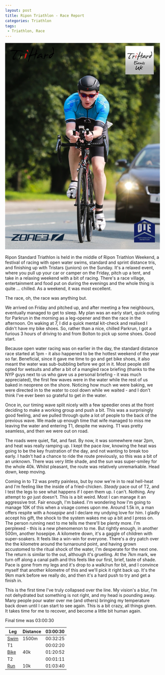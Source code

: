 ```yaml
---
layout: post
title: Ripon Triathlon - Race Report
categories: Triathlon
tags: 
 - Triathlon, Race
---
```


![Ripon Photo- (C) Tri Hard Events UK](/assets/images/2019/07/22/ripon_bike.jpg)

Ripon Standard Triathlon is held in the middle of Ripon Triathlon Weekend, a festival of racing with open water swims, standard and sprint distance tris, and finishing up with Tristars (juniors) on the Sunday.  It's a relaxed event, where you pull up your car or camper on the Friday, pitch up a tent, and take in a relaxing weekend with a bit of racing.  There's a race village, entertainment and food put on during the evenings and the whole thing is quite ... chilled.  As a weekend, it was most excellent.

The race, oh, the race was anything but.

We arrived on Friday and pitched up, and after meeting a few neighbours, eventually managed to get to sleep.  My plan was an early start, quick outing for Parkrun in the morning as a leg-opener and then the race in the afternoon.  On waking at 7, I did a quick mental kit-check and realised I didn't have my bike shoes.  So, rather than a nice, chilled Parkrun, I got a furious 3 hours of driving to and from Bolton to pick up some shoes.  Good start.

Because open water racing was on earlier in the day, the standard distance race started at 1pm - it also happened to be the hottest weekend of the year so far.  Beneficial, since it gave me time to go and get bike shoes, it also meant the water was sub-bubbling before we got in it.  Most people still opted for wetsuits and after a bit of a mangled race briefing (thanks to the NYP guys next to us who gave us a personal briefing - it was much appreciated), the first few waves were in the water while the rest of us baked in neoprene on the shore.  Noticing how much we were baking, we were directed in to the water to cool down while we waited - and I don't think I've ever been so grateful to get *in* the water.

Once in, our timing wave split nicely with a few speedier ones at the front deciding to make a working group and push a bit.  This was a surprisingly good feeling, and we pulled through quite a lot of people to the back of the previous wave.  We made up enough time that wife managed to miss me leaving the water and entering T1, despite me waving.  T1 was pretty seamless, and then we were out on road.

The roads were quiet, flat, and fast.  By now, it was somewhere near 2pm, and heat was really ramping up.  I kept the pace *low*, knowing the heat was going to be the key frustration of the day, and not wanting to break too early.  I hadn't had a chance to ride the route previously, so this was a bit of an unknown.  There was very little shade, and the sun was super-smiley for the whole 40k.  Whilst pleasant, the route was relatively unremarkable.  Head down, keep moving.

Coming in to T2 was pretty painless, but by now we're in to real hell-heat and I'm feeling like the inside of a fried-chicken.  *Steady* pace out of T2, and I test the legs to see what happens if I open them up.  I can't.  Nothing.  Any attempt to *go* just doesn't.  This is a bit weird.  Most I can manage it an aggressive trot.  Fair enough, I'm baked.  I'm wondering how I'm going to manage 10K of this when a visage comes upon me.  Around 1.5k in, a man offers respite with a *hosepipe* and I declare my undying love for him.  I gladly accept his gift, the shock to the system wakes me up a bit and I press on.  The person running next to me tells me there'll be plenty more.  I'm perplexed - this is a new phenomenon to me.  But rightly enough, in another 500m, another hosepipe.  A kilometre down, it's a gaggle of children with super-soakers.  It feels like a win-win for everyone.  There's a dry patch over the the kilometre around the turnaround point, and having grown accustomed to the ritual shock of the water, I'm desperate for the next one.  The return is similar to the out, although it's gruelling.  At the 7km mark, we turn off along a canal path and this feels like our first, brief, taste of shade.  Pace is gone from my legs and it's drop to a walk/run for bit, and I convince myself that another kilometre of this and we'll pick it right back up.  It's the 9km mark before we really do, and then it's a hard push to try and get a finish in.

This is the first time I've truly collapsed over the line.  My vision's a blur, I'm not dehydrated but something is not right, and my head is pounding away.  Many people pour water over me (and others) bringing my temperature back down until I can start to see again.  This is a bit crazy, all things given.  It takes time for me to recover, and become a little bit human again.

Final time was 03:00:30

Leg                                                   | Distance                        | 03:00:30
------------------------------------------------------|---------------------------------|---------
[Swim](https://www.strava.com/activities/2490226860)  | 1500m                           | 00:32:25
T1                                                    |                                 | 00:02:20
[Bike](https://www.strava.com/activities/2490250441)  | 40k                             | 01:20:52
T2                                                    |                                 | 00:01:11
[Run](https://www.strava.com/activities/2490227154/)  | 10k                             | 01:03:40